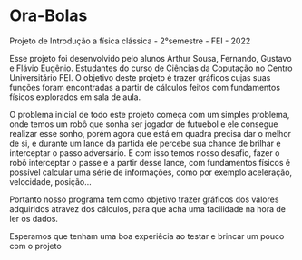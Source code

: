 # Ora-Bolas
Projeto de Introdução a física clássica - 2°semestre - FEI - 2022

Esse projeto foi desenvolvido pelo alunos Arthur Sousa, Fernando, Gustavo e Flávio Eugênio. Estudantes do curso de Ciências da Coputação no Centro Universitário FEI.
O objetivo deste projeto é trazer gráficos cujas suas funções foram encontradas a partir de cálculos feitos com fundamentos físicos explorados em sala de aula.

O problema inicial de todo este projeto começa com um simples problema, onde temos um robô que sonha ser jogador de futuebol e ele consegue realizar esse sonho, porém agora que está em quadra precisa dar o melhor de si, e durante um lance da partida ele percebe sua chance de brilhar e interceptar o passo adversário. E com isso temos nosso desafio, fazer o robô interceptar o passe e a partir desse lance, com fundamentos físicos é possível calcular uma série de informações, como por exemplo aceleração, velocidade, posição... 

Portanto nosso programa tem como objetivo trazer gráficos dos valores adquiridos atravez dos cálculos, para que acha uma facilidade na hora de ler os dados. 

Esperamos que tenham uma boa experiêcia ao testar e brincar um pouco com o projeto
